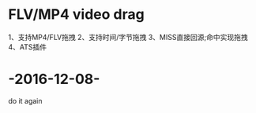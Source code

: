# FLV/MP4 video drag
1、支持MP4/FLV拖拽
2、支持时间/字节拖拽
3、MISS直接回源;命中实现拖拽
4、ATS插件

# -2016-12-08-
do it again
